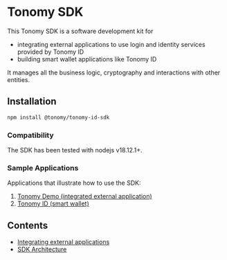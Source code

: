 # Tonomy SDK

This Tonomy SDK is a software development kit for

- integrating external applications to use login and identity services provided by Tonomy ID
- building smart wallet applications like Tonomy ID

It manages all the business logic, cryptography and interactions with other entities.

## Installation

```bash
npm install @tonomy/tonomy-id-sdk
```

### Compatibility

The SDK has been tested with nodejs v18.12.1+.

### Sample Applications

Applications that illustrate how to use the SDK:

1. [Tonomy Demo (integrated external application)](https://github.com/Tonomy-Foundation/Tonomy-App-Websites/tree/development/src/demo)
2. [Tonomy ID (smart wallet)](https://github.com/Tonomy-Foundation/Tonomy-ID/tree/development)

## Contents

- [Integrating external applications](/integration)
- [SDK Architecture](/architecture)

